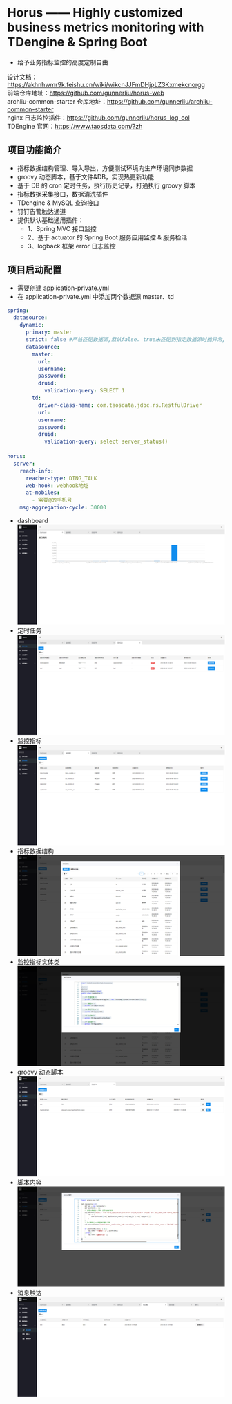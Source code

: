 # Horus —— Highly customized business metrics monitoring with TDengine & Spring Boot

- 给予业务指标监控的高度定制自由

设计文档：https://akhnhwmr9k.feishu.cn/wiki/wikcnJJFmDHjpLZ3Kxmekcnorgg  
前端仓库地址：https://github.com/gunnerliu/horus-web  
archliu-common-starter 仓库地址：https://github.com/gunnerliu/archliu-common-starter  
nginx 日志监控插件：https://github.com/gunnerliu/horus_log_col  
TDEngine 官网：https://www.taosdata.com/?zh

## 项目功能简介

- 指标数据结构管理、导入导出，方便测试环境向生产环境同步数据
- groovy 动态脚本，基于文件&DB，实现热更新功能
- 基于 DB 的 cron 定时任务，执行历史记录，打通执行 groovy 脚本
- 指标数据采集接口，数据清洗插件
- TDengine & MySQL 查询接口
- 钉钉告警触达通道
- 提供默认基础通用插件：
  - 1、Spring MVC 接口监控
  - 2、基于 actuator 的 Spring Boot 服务应用监控 & 服务检活
  - 3、logback 框架 error 日志监控

## 项目启动配置

- 需要创建 application-private.yml
- 在 application-private.yml 中添加两个数据源 master、td

```yml
spring:
  datasource:
    dynamic:
      primary: master
      strict: false #严格匹配数据源,默认false. true未匹配到指定数据源时抛异常,false使用默认数据源
      datasource:
        master:
          url:
          username:
          password:
          druid:
            validation-query: SELECT 1
        td:
          driver-class-name: com.taosdata.jdbc.rs.RestfulDriver
          url:
          username:
          password:
          druid:
            validation-query: select server_status()

horus:
  server:
    reach-info:
      reacher-type: DING_TALK
      web-hook: webhook地址
      at-mobiles:
        - 需要@的手机号
    msg-aggregation-cycle: 30000
```

- dashboard
  ![image](horus-server/src/main/resources/images/1.png)
- 定时任务
  ![image](horus-server/src/main/resources/images/2.png)
- 监控指标
  ![image](horus-server/src/main/resources/images/3.png)
- 指标数据结构
  ![image](horus-server/src/main/resources/images/4.png)
- 监控指标实体类
  ![image](horus-server/src/main/resources/images/4-1.png)
- groovy 动态脚本
  ![image](horus-server/src/main/resources/images/5.png)
- 脚本内容
  ![image](horus-server/src/main/resources/images/6.png)
- 消息触达
  ![image](horus-server/src/main/resources/images/7.png)
